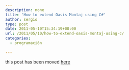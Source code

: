 ```yaml
---
description: none
title: 'How to extend Oasis Montaj using C#'
author: sergio
type: post
date: 2011-05-10T15:34:19+00:00
url: /2011/05/10/how-to-extend-oasis-montaj-using-c/
categories:
  - programación

---
```

this post has been moved [here][1]

 [1]: http://dev.crazyrobot.net/2011/05/10/how-to-extend-oasis-montaj-using-c/
